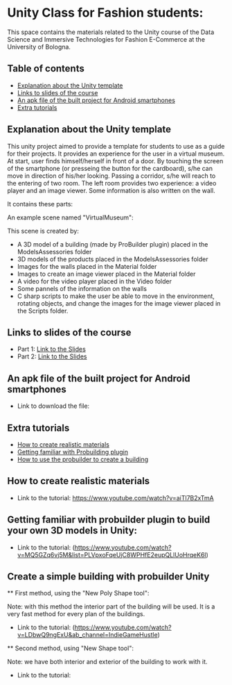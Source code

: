 # Unity Class for Fashion students:
This space contains the materials related to the Unity course of the Data Science and Immersive Technologies for Fashion E-Commerce at the University of Bologna.
## Table of contents
* [Explanation about the Unity template](#Explanation)
* [Links to slides of the course](#slides)
* [An apk file of the built project for Android smartphones](#Tutorials)
* [Extra tutorials](#Tutorials)


## Explanation about the Unity template
This unity project aimed to provide a template for students to use as a guide for their projects. It provides an experience for the user in a virtual museum. At start, user finds himself/herself in front of a door. By touching the screen of the smartphone (or presseing the button for the cardboard), s/he can move in direction of his/her looking. Passing a corridor, s/he will reach to the entering of two room.  The left room provides two experience: a video player and an image viewer. Some information is also written on the wall. 

It contains these parts:

An example scene named "VirtualMuseum":

This scene is created by:

- A 3D model of a building (made by ProBuilder plugin) placed in the ModelsAssessories folder
- 3D models of the products placed in the ModelsAssessories folder
- Images for the walls placed in the Material folder
- Images to create an image viewer placed in the Material folder
- A video for the video player placed in the Video folder
- Some pannels of the information on the walls 
- C sharp scripts to make the user be able to move in the environment, rotating objects, and change the images for the image viewer placed in the Scripts folder.



## Links to slides of the course
* Part 1: [Link to the Slides](https://docs.google.com/presentation/d/1jW5Lnh7VeGfh6XpTCF8-IT86O99VvfY1ZAJkn-QAXBc/edit#slide=id.p1)
* Part 2: [Link to the Slides](https://docs.google.com/presentation/d/1MviPBiGDc32lQsXaDWD6mC8Bp6P_6Hm-nanf_po6opo/edit#slide=id.p34)

## An apk file of the built project for Android smartphones
* Link to download the file: 
	
## Extra tutorials
* [How to create realistic materials](#Realistic)
* [Getting familiar with Probuilding plugin](#Probuilder)
* [How to use the probuilder to create a building](#Building)

## How to create realistic materials
* Link to the tutorial: https://www.youtube.com/watch?v=aiTl7B2xTmA


## Getting familiar with probuilder plugin to build your own 3D models in Unity: 
* Link to the tutorial: (https://www.youtube.com/watch?v=MQ5GZq6vj5M&list=PLVpxoFqeUjC8WPHfE2eupQLlUoHrqeK6l)

## Create a simple building with probuilder Unity
** First method, using the "New Poly Shape tool":

Note: with this method the interior part of the building will be used. It is a very fast method for every plan of the buildings.

* Link to the tutorial: (https://www.youtube.com/watch?v=LDbwQ9ngExU&ab_channel=IndieGameHustle)

** Second method, using "New Shape tool":

Note: we have both interior and exterior of the building to work with it.

* Link to the tutorial: 
